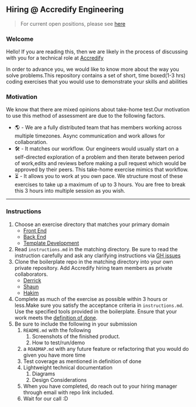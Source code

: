 ## Hiring @ Accredify Engineering

>For current open positions, please see [here](https://accredify.freshteam.com/jobs)

### Welcome

Hello! If you are reading this, then we are likely in the process of discussing with you for a technical role at [Accredify](https://www.accredify.io)

In order to advance you, we would like to know more about the way you solve problems.This repository contains a set of short, time boxed(1-3 hrs) coding exercises that you would use to demonstrate your skills and abilities

### Motivation

We know that there are mixed opinions about take-home test.Our motivation to use this method of assessment are due to the following factors.

 - 🌎 - We are a fully distributed team that has members working across multiple timezones. Async communication and work allows for collaboration.
 - 🛠 - It matches our workflow. Our engineers would usually start on a self-directed exploration of a problem and then iterate between period of work,edits and reviews before making a pull request which would be approved by their peers. This take-home exercise mimics that workflow. 
 - ⏳ - It allows you to work at you own pace. We structure most of these exercises to take up a maximum of up to 3 hours. You are free to break this 3 hours into multiple session as you wish. 
 
---

### Instructions

1. Choose an exercise directory that matches your primary domain
    - [Front End](front-end)
    - [Back End](back-end)
    - [Template Development](template-dev)
2. Read `instructions.md` in the matching directory. Be sure to read the instruction carefully and ask any clarifying instructions via [GH issues](https://github.com/Accredifysg/Dev-Interview/issues)
3. Clone the boilerplate repo in the matching directory into your own private repository. Add Accredify hiring team members as private collaborators.
    - [Derrick](https://github.com/derrickleemy)
    - [Shaun](https://github.com/skydudie)
    - [Hakim](https://github.com/Abdulhakimsg)
4. Complete as much of the exercise as possible within 3 hours or less.Make sure you satisfy the acceptance criteria in `instructions.md`. Use the specified tools provided in the boilerplate. Ensure that your work meets the [definition of done](definition-of-done.md).
5. Be sure to include the following in your submission
   1. `README.md` with the following
      1. Screenshots of the finished product.
      2. How to test/run/demo
   2. a `ROADMAP.md` with any future feature or refactoring that you would do given you have more time
   3. Test coverage as mentioned in definition of done
   4. Lightweight technical documentation
      1. Diagrams
      2. Design Considerations
   5. When you have completed, do reach out to your hiring manager through email with repo link included.
   6. Wait for our call :D
